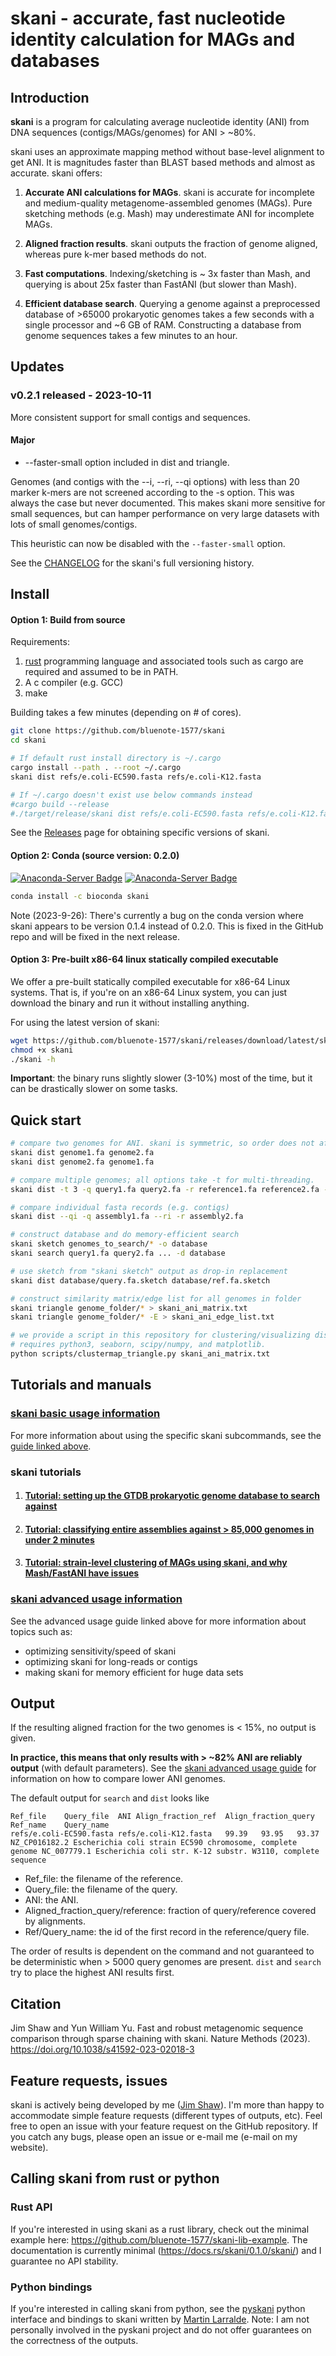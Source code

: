 # skani - accurate, fast nucleotide identity calculation for MAGs and databases

## Introduction

**skani** is a program for calculating average nucleotide identity (ANI) from DNA sequences (contigs/MAGs/genomes) for ANI > ~80%.

skani uses an approximate mapping method without base-level alignment to get ANI. It is magnitudes faster than BLAST based methods and almost as accurate. skani offers:

1. **Accurate ANI calculations for MAGs**. skani is accurate for incomplete and medium-quality metagenome-assembled genomes (MAGs). Pure sketching methods (e.g. Mash) may underestimate ANI for incomplete MAGs.

2. **Aligned fraction results**. skani outputs the fraction of genome aligned, whereas pure k-mer based methods do not. 

3. **Fast computations**. Indexing/sketching is ~ 3x faster than Mash, and querying is about 25x faster than FastANI (but slower than Mash). 

4. **Efficient database search**. Querying a genome against a preprocessed database of >65000 prokaryotic genomes takes a few seconds with a single processor and ~6 GB of RAM. Constructing a database from genome sequences takes a few minutes to an hour.

##  Updates

### v0.2.1 released - 2023-10-11

More consistent support for small contigs and sequences. 

#### Major

* --faster-small option included in dist and triangle. 

Genomes (and contigs with the --i, --ri, --qi options) with less than 20 marker k-mers are not screened according to the -s option. This was always the case but never documented. This makes skani more sensitive for small sequences, but can hamper performance on very large datasets with lots of small genomes/contigs. 

This heuristic can now be disabled with the `--faster-small` option. 

See the [CHANGELOG](https://github.com/bluenote-1577/skani/blob/main/CHANGELOG.md) for the skani's full versioning history. 

##  Install

#### Option 1: Build from source

Requirements:
1. [rust](https://www.rust-lang.org/tools/install) programming language and associated tools such as cargo are required and assumed to be in PATH.
2. A c compiler (e.g. GCC)
3. make

Building takes a few minutes (depending on # of cores).

```sh
git clone https://github.com/bluenote-1577/skani
cd skani

# If default rust install directory is ~/.cargo
cargo install --path . --root ~/.cargo
skani dist refs/e.coli-EC590.fasta refs/e.coli-K12.fasta

# If ~/.cargo doesn't exist use below commands instead
#cargo build --release
#./target/release/skani dist refs/e.coli-EC590.fasta refs/e.coli-K12.fasta
```

See the [Releases](https://github.com/bluenote-1577/skani/releases) page for obtaining specific versions of skani.

#### Option 2: Conda (source version: 0.2.0)
[![Anaconda-Server Badge](https://anaconda.org/bioconda/skani/badges/version.svg)](https://anaconda.org/bioconda/skani)
[![Anaconda-Server Badge](https://anaconda.org/bioconda/skani/badges/latest_release_date.svg)](https://anaconda.org/bioconda/skani)
```sh
conda install -c bioconda skani
```

Note (2023-9-26): There's currently a bug on the conda version where skani appears to be version 0.1.4 instead of 0.2.0. This is fixed in the GitHub repo and will be fixed in the next release.  

#### Option 3: Pre-built x86-64 linux statically compiled executable

We offer a pre-built statically compiled executable for x86-64 Linux systems. That is, if you're on an x86-64 Linux system, you can just download the binary and run it without installing anything. 

For using the latest version of skani: 

```sh
wget https://github.com/bluenote-1577/skani/releases/download/latest/skani
chmod +x skani
./skani -h
```

**Important**: the binary runs slightly slower (3-10%) most of the time, but it can be drastically slower on some tasks. 

## Quick start

```sh
# compare two genomes for ANI. skani is symmetric, so order does not affect ANI
skani dist genome1.fa genome2.fa 
skani dist genome2.fa genome1.fa 

# compare multiple genomes; all options take -t for multi-threading.
skani dist -t 3 -q query1.fa query2.fa -r reference1.fa reference2.fa -o all-to-all_results.txt

# compare individual fasta records (e.g. contigs)
skani dist --qi -q assembly1.fa --ri -r assembly2.fa  

# construct database and do memory-efficient search
skani sketch genomes_to_search/* -o database
skani search query1.fa query2.fa ... -d database

# use sketch from "skani sketch" output as drop-in replacement
skani dist database/query.fa.sketch database/ref.fa.sketch

# construct similarity matrix/edge list for all genomes in folder
skani triangle genome_folder/* > skani_ani_matrix.txt
skani triangle genome_folder/* -E > skani_ani_edge_list.txt

# we provide a script in this repository for clustering/visualizing distance matrices.
# requires python3, seaborn, scipy/numpy, and matplotlib.
python scripts/clustermap_triangle.py skani_ani_matrix.txt 

```

## Tutorials and manuals

### [skani basic usage information](https://github.com/bluenote-1577/skani/wiki/skani-basic-usage-guide)

For more information about using the specific skani subcommands, see the [guide linked above](https://github.com/bluenote-1577/skani/wiki/skani-basic-usage-guide). 

### skani tutorials

1. #### [Tutorial: setting up the GTDB prokaryotic genome database to search against](https://github.com/bluenote-1577/skani/wiki/Tutorial:-setting-up-the-GTDB-genome-database-to-search-against)
2. #### [Tutorial: classifying entire assemblies against > 85,000 genomes in under 2 minutes](https://github.com/bluenote-1577/skani/wiki/Tutorial:-classifying-entire-assemblies-(MAGs-or-contigs)-against-85,000-genomes-in-under-2-minutes)
3. #### [Tutorial: strain-level clustering of MAGs using skani, and why Mash/FastANI have issues](https://github.com/bluenote-1577/skani/wiki/Tutorial:-strain-and-species-level-clustering-of-MAGs-with-skani-triangle)

### [skani advanced usage information](https://github.com/bluenote-1577/skani/wiki/skani-advanced-usage-guide)

See the advanced usage guide linked above for more information about topics such as:

* optimizing sensitivity/speed of skani
* optimizing skani for long-reads or contigs
* making skani for memory efficient for huge data sets

## Output

If the resulting aligned fraction for the two genomes is < 15%, no output is given. 

**In practice, this means that only results with > ~82% ANI are reliably output** (with default parameters). See the [skani advanced usage guide](https://github.com/bluenote-1577/skani/wiki/skani-advanced-usage-guide) for information on how to compare lower ANI genomes. 

The default output for `search` and `dist` looks like
```
Ref_file	Query_file	ANI	Align_fraction_ref	Align_fraction_query	Ref_name	Query_name
refs/e.coli-EC590.fasta	refs/e.coli-K12.fasta	99.39	93.95	93.37	NZ_CP016182.2 Escherichia coli strain EC590 chromosome, complete genome	NC_007779.1 Escherichia coli str. K-12 substr. W3110, complete sequence
```
- Ref_file: the filename of the reference.
- Query_file: the filename of the query.
- ANI: the ANI.
- Aligned_fraction_query/reference: fraction of query/reference covered by alignments.
- Ref/Query_name: the id of the first record in the reference/query file.

The order of results is dependent on the command and not guaranteed to be deterministic when > 5000 query genomes are present. `dist` and `search` try to place the highest ANI results first. 

## Citation

Jim Shaw and Yun William Yu. Fast and robust metagenomic sequence comparison through sparse chaining with skani. Nature Methods (2023). https://doi.org/10.1038/s41592-023-02018-3

## Feature requests, issues

skani is actively being developed by me ([Jim Shaw](https://jim-shaw-bluenote.github.io/)). I'm more than happy to accommodate simple feature requests (different types of outputs, etc). Feel free to open an issue with your feature request on the GitHub repository. If you catch any bugs, please open an issue or e-mail me (e-mail on my website). 

## Calling skani from rust or python

### Rust API

If you're interested in using skani as a rust library, check out the minimal example here: https://github.com/bluenote-1577/skani-lib-example. The documentation is currently minimal (https://docs.rs/skani/0.1.0/skani/) and I guarantee no API stability. 

### Python bindings 

If you're interested in calling skani from python, see the [pyskani](https://github.com/althonos/pyskani) python interface and bindings to skani written by [Martin Larralde](https://github.com/althonos). Note: I am not personally involved in the pyskani project and do not offer guarantees on the correctness of the outputs. 
